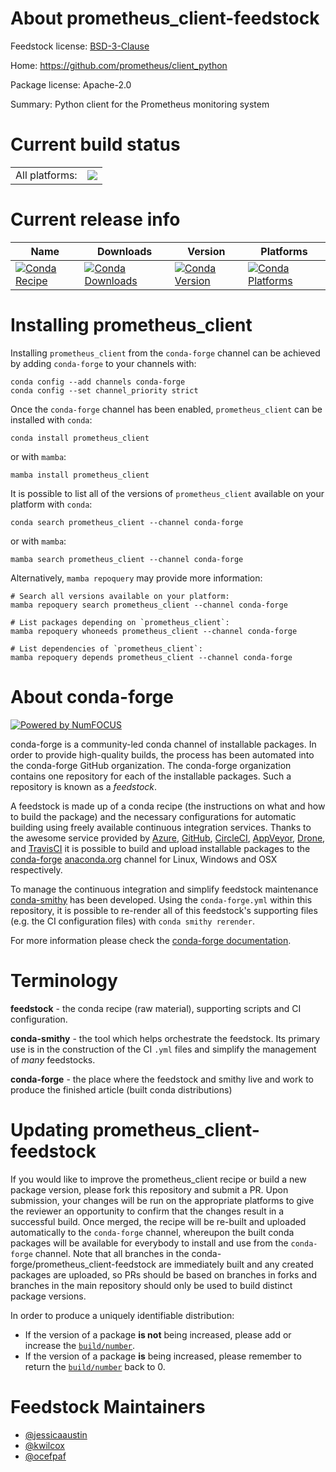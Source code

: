 About prometheus_client-feedstock
=================================

Feedstock license: [BSD-3-Clause](https://github.com/conda-forge/prometheus_client-feedstock/blob/main/LICENSE.txt)

Home: https://github.com/prometheus/client_python

Package license: Apache-2.0

Summary: Python client for the Prometheus monitoring system

Current build status
====================


<table><tr><td>All platforms:</td>
    <td>
      <a href="https://dev.azure.com/conda-forge/feedstock-builds/_build/latest?definitionId=5967&branchName=main">
        <img src="https://dev.azure.com/conda-forge/feedstock-builds/_apis/build/status/prometheus_client-feedstock?branchName=main">
      </a>
    </td>
  </tr>
</table>

Current release info
====================

| Name | Downloads | Version | Platforms |
| --- | --- | --- | --- |
| [![Conda Recipe](https://img.shields.io/badge/recipe-prometheus_client-green.svg)](https://anaconda.org/conda-forge/prometheus_client) | [![Conda Downloads](https://img.shields.io/conda/dn/conda-forge/prometheus_client.svg)](https://anaconda.org/conda-forge/prometheus_client) | [![Conda Version](https://img.shields.io/conda/vn/conda-forge/prometheus_client.svg)](https://anaconda.org/conda-forge/prometheus_client) | [![Conda Platforms](https://img.shields.io/conda/pn/conda-forge/prometheus_client.svg)](https://anaconda.org/conda-forge/prometheus_client) |

Installing prometheus_client
============================

Installing `prometheus_client` from the `conda-forge` channel can be achieved by adding `conda-forge` to your channels with:

```
conda config --add channels conda-forge
conda config --set channel_priority strict
```

Once the `conda-forge` channel has been enabled, `prometheus_client` can be installed with `conda`:

```
conda install prometheus_client
```

or with `mamba`:

```
mamba install prometheus_client
```

It is possible to list all of the versions of `prometheus_client` available on your platform with `conda`:

```
conda search prometheus_client --channel conda-forge
```

or with `mamba`:

```
mamba search prometheus_client --channel conda-forge
```

Alternatively, `mamba repoquery` may provide more information:

```
# Search all versions available on your platform:
mamba repoquery search prometheus_client --channel conda-forge

# List packages depending on `prometheus_client`:
mamba repoquery whoneeds prometheus_client --channel conda-forge

# List dependencies of `prometheus_client`:
mamba repoquery depends prometheus_client --channel conda-forge
```


About conda-forge
=================

[![Powered by
NumFOCUS](https://img.shields.io/badge/powered%20by-NumFOCUS-orange.svg?style=flat&colorA=E1523D&colorB=007D8A)](https://numfocus.org)

conda-forge is a community-led conda channel of installable packages.
In order to provide high-quality builds, the process has been automated into the
conda-forge GitHub organization. The conda-forge organization contains one repository
for each of the installable packages. Such a repository is known as a *feedstock*.

A feedstock is made up of a conda recipe (the instructions on what and how to build
the package) and the necessary configurations for automatic building using freely
available continuous integration services. Thanks to the awesome service provided by
[Azure](https://azure.microsoft.com/en-us/services/devops/), [GitHub](https://github.com/),
[CircleCI](https://circleci.com/), [AppVeyor](https://www.appveyor.com/),
[Drone](https://cloud.drone.io/welcome), and [TravisCI](https://travis-ci.com/)
it is possible to build and upload installable packages to the
[conda-forge](https://anaconda.org/conda-forge) [anaconda.org](https://anaconda.org/)
channel for Linux, Windows and OSX respectively.

To manage the continuous integration and simplify feedstock maintenance
[conda-smithy](https://github.com/conda-forge/conda-smithy) has been developed.
Using the ``conda-forge.yml`` within this repository, it is possible to re-render all of
this feedstock's supporting files (e.g. the CI configuration files) with ``conda smithy rerender``.

For more information please check the [conda-forge documentation](https://conda-forge.org/docs/).

Terminology
===========

**feedstock** - the conda recipe (raw material), supporting scripts and CI configuration.

**conda-smithy** - the tool which helps orchestrate the feedstock.
                   Its primary use is in the construction of the CI ``.yml`` files
                   and simplify the management of *many* feedstocks.

**conda-forge** - the place where the feedstock and smithy live and work to
                  produce the finished article (built conda distributions)


Updating prometheus_client-feedstock
====================================

If you would like to improve the prometheus_client recipe or build a new
package version, please fork this repository and submit a PR. Upon submission,
your changes will be run on the appropriate platforms to give the reviewer an
opportunity to confirm that the changes result in a successful build. Once
merged, the recipe will be re-built and uploaded automatically to the
`conda-forge` channel, whereupon the built conda packages will be available for
everybody to install and use from the `conda-forge` channel.
Note that all branches in the conda-forge/prometheus_client-feedstock are
immediately built and any created packages are uploaded, so PRs should be based
on branches in forks and branches in the main repository should only be used to
build distinct package versions.

In order to produce a uniquely identifiable distribution:
 * If the version of a package **is not** being increased, please add or increase
   the [``build/number``](https://docs.conda.io/projects/conda-build/en/latest/resources/define-metadata.html#build-number-and-string).
 * If the version of a package **is** being increased, please remember to return
   the [``build/number``](https://docs.conda.io/projects/conda-build/en/latest/resources/define-metadata.html#build-number-and-string)
   back to 0.

Feedstock Maintainers
=====================

* [@jessicaaustin](https://github.com/jessicaaustin/)
* [@kwilcox](https://github.com/kwilcox/)
* [@ocefpaf](https://github.com/ocefpaf/)

